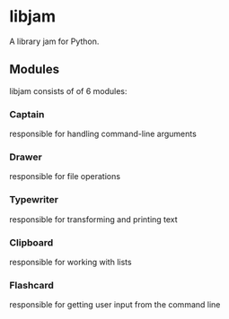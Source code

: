 # libjam
A library jam for Python.

## Modules
libjam consists of of 6 modules:

### Captain
responsible for handling command-line arguments

### Drawer
responsible for file operations

### Typewriter
responsible for transforming and printing text

### Clipboard
responsible for working with lists

### Flashcard
responsible for getting user input from the command line
